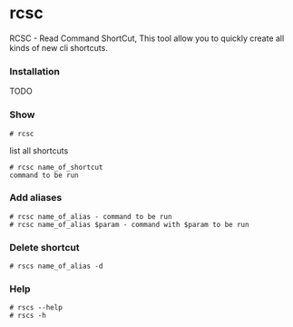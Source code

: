 # rcsc
RCSC - Read Command ShortCut, This tool allow you to quickly create all kinds of new cli shortcuts.

### Installation
TODO

### Show
```
# rcsc
```
list all shortcuts
```
# rcsc name_of_shortcut
command to be run
```

### Add aliases
```
# rcsc name_of_alias - command to be run
# rcsc name_of_alias $param - command with $param to be run
```

### Delete shortcut
```
# rscs name_of_alias -d
```

### Help
```
# rscs --help
# rscs -h
```
